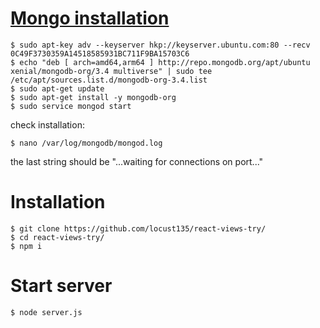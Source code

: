 # [Mongo installation](https://docs.mongodb.com/manual/tutorial/install-mongodb-on-ubuntu/)

	$ sudo apt-key adv --keyserver hkp://keyserver.ubuntu.com:80 --recv 0C49F3730359A14518585931BC711F9BA15703C6
	$ echo "deb [ arch=amd64,arm64 ] http://repo.mongodb.org/apt/ubuntu xenial/mongodb-org/3.4 multiverse" | sudo tee /etc/apt/sources.list.d/mongodb-org-3.4.list
	$ sudo apt-get update
	$ sudo apt-get install -y mongodb-org
	$ sudo service mongod start


check installation:

	$ nano /var/log/mongodb/mongod.log

the last string should be "...waiting for connections on port..."

# Installation

	$ git clone https://github.com/locust135/react-views-try/
	$ cd react-views-try/
	$ npm i

# Start server

	$ node server.js 
